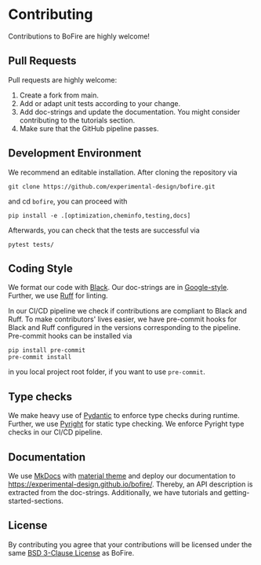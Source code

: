 # Contributing

Contributions to BoFire are highly welcome!

## Pull Requests

Pull requests are highly welcome:

1. Create a fork from main.
2. Add or adapt unit tests according to your change.
3. Add doc-strings and update the documentation. You might consider contributing to the tutorials section.
4. Make sure that the GitHub pipeline passes.


## Development Environment

We recommend an editable installation. After cloning the repository via
```
git clone https://github.com/experimental-design/bofire.git
```
and cd `bofire`, you can proceed with
```
pip install -e .[optimization,cheminfo,testing,docs]
```
Afterwards, you can check that the tests are successful via
```
pytest tests/
```
## Coding Style
We format our code with [Black](https://github.com/psf/black).
Our doc-strings are in [Google-style](https://sphinxcontrib-napoleon.readthedocs.io/en/latest/example_google.html).
Further, we use [Ruff](https://beta.ruff.rs/docs/) for linting.

In our CI/CD pipeline we check if contributions are compliant to Black and Ruff. 
To make contributors' lives easier, we have pre-commit hooks for Black and Ruff configured in the versions corresponding to the pipeline. 
Pre-commit hooks can be installed via

```
pip install pre-commit
pre-commit install
```
in you local project root folder, if you want to use `pre-commit`.

## Type checks

We make heavy use of [Pydantic](https://docs.pydantic.dev/) to enforce type checks during runtime. Further, we use [Pyright](https://github.com/microsoft/pyright) for static type checking. We enforce Pyright type checks in our CI/CD pipeline.

## Documentation

We use [MkDocs](https://www.mkdocs.org/) with [material theme](https://squidfunk.github.io/mkdocs-material/) and deploy our documentation to https://experimental-design.github.io/bofire/. Thereby, an API description is extracted from the doc-strings. Additionally, we have tutorials and getting-started-sections.

## License

By contributing you agree that your contributions will be licensed under the same [BSD 3-Clause License](./LICENSE) as BoFire.
